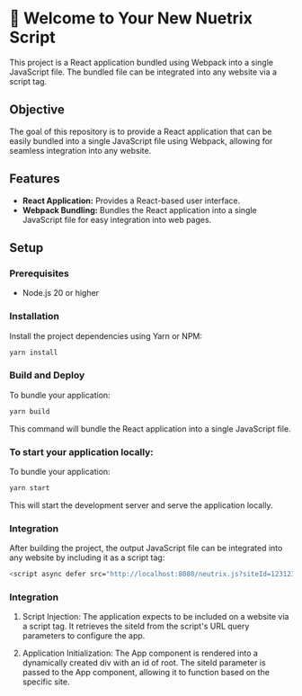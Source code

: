 # 🚀 Welcome to Your New Nuetrix Script

This project is a React application bundled using Webpack into a single JavaScript file. The bundled file can be integrated into any website via a script tag.

## Objective

The goal of this repository is to provide a React application that can be easily bundled into a single JavaScript file using Webpack, allowing for seamless integration into any website.

## Features

- **React Application:** Provides a React-based user interface.
- **Webpack Bundling:** Bundles the React application into a single JavaScript file for easy integration into web pages.

## Setup

### Prerequisites

- Node.js 20 or higher

### Installation

Install the project dependencies using Yarn or NPM:

```bash
yarn install
```

### Build and Deploy

To bundle your application:

```bash
yarn build
```

This command will bundle the React application into a single JavaScript file.

### To start your application locally:

To bundle your application:

```bash
yarn start
```

This will start the development server and serve the application locally.

### Integration

After building the project, the output JavaScript file can be integrated into any website by including it as a script tag:

```bash
<script async defer src="http://localhost:8080/neutrix.js?siteId=123123123"></script>
```

### Integration

1. Script Injection:
   The application expects to be included on a website via a script tag. It retrieves the siteId from the script's URL query parameters to configure the app.

2. Application Initialization:
   The App component is rendered into a dynamically created div with an id of root. The siteId parameter is passed to the App component, allowing it to function based on the specific site.
